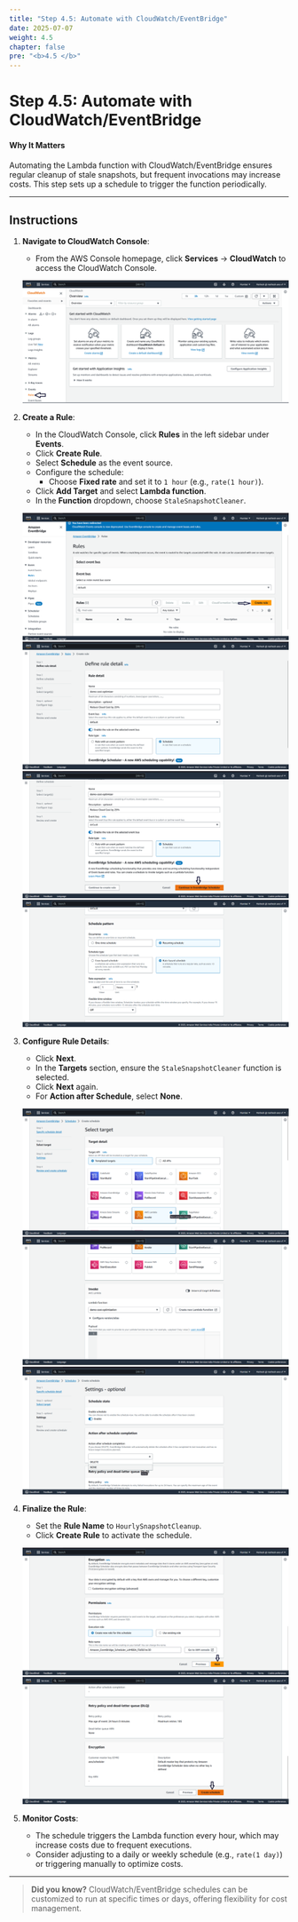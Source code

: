 ```yaml
---
title: "Step 4.5: Automate with CloudWatch/EventBridge"
date: 2025-07-07
weight: 4.5
chapter: false
pre: "<b>4.5 </b>"
---
```


# Step 4.5: Automate with CloudWatch/EventBridge

#### Why It Matters

Automating the Lambda function with CloudWatch/EventBridge ensures regular cleanup of stale snapshots, but frequent invocations may increase costs. This step sets up a schedule to trigger the function periodically.

---

## Instructions

1. **Navigate to CloudWatch Console**:
   - From the AWS Console homepage, click **Services** → **CloudWatch** to access the CloudWatch Console.

   ![CloudWatch Console](../images/cloudwatch_console.png?featherlight=false&width=90pc)

2. **Create a Rule**:
   - In the CloudWatch Console, click **Rules** in the left sidebar under **Events**.
   - Click **Create Rule**.
   - Select **Schedule** as the event source.
   - Configure the schedule:
     - Choose **Fixed rate** and set it to `1 hour` (e.g., `rate(1 hour)`).
   - Click **Add Target** and select **Lambda function**.
   - In the **Function** dropdown, choose `StaleSnapshotCleaner`.

   ![CloudWatch Rules](../images/cloudwatch_rules.png?featherlight=false&width=90pc)
   ![CloudWatch Schedule](../images/cloudwatch_schedule.png?featherlight=false&width=90pc)
   ![CloudWatch Target](../images/cloudwatch_target.png?featherlight=false&width=90pc)
   ![CloudWatch Schedule Config](../images/cloudwatch_schedule_config.png?featherlight=false&width=90pc)

3. **Configure Rule Details**:
   - Click **Next**.
   - In the **Targets** section, ensure the `StaleSnapshotCleaner` function is selected.
   - Click **Next** again.
   - For **Action after Schedule**, select **None**.

   ![CloudWatch Next](../images/cloudwatch_next.png?featherlight=false&width=90pc)
   ![CloudWatch Target Selection](../images/cloudwatch_target_selection.png?featherlight=false&width=90pc)
   ![CloudWatch Action None](../images/cloudwatch_action_none.png?featherlight=false&width=90pc)

4. **Finalize the Rule**:
   - Set the **Rule Name** to `HourlySnapshotCleanup`.
   - Click **Create Rule** to activate the schedule.

   ![CloudWatch Rule Name](../images/cloudwatch_rule_name.png?featherlight=false&width=90pc)
   ![CloudWatch Rule Created](../images/cloudwatch_rule_created.png?featherlight=false&width=90pc)

5. **Monitor Costs**:
   - The schedule triggers the Lambda function every hour, which may increase costs due to frequent executions.
   - Consider adjusting to a daily or weekly schedule (e.g., `rate(1 day)`) or triggering manually to optimize costs.

---

> **Did you know?** CloudWatch/EventBridge schedules can be customized to run at specific times or days, offering flexibility for cost management.